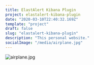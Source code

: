 ```yaml
---
title: ElastAlert Kibana Plugin
project: elastalert-kibana-plugin
date: "2020-03-10T22:40:32.169Z"
template: "project"
draft: false
slug: "elastalert-kibana-plugin"
description: "This personal website."
socialImage: "/media/airplane.jpg"
---
```


![airplane.jpg](/media/airplane.jpg)
